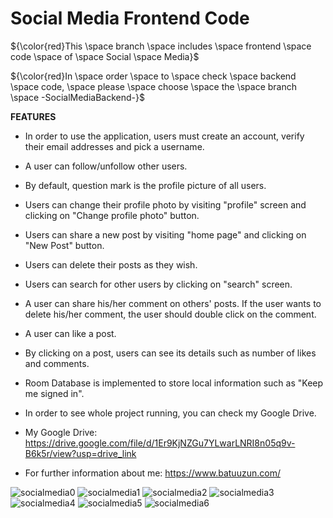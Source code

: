 # Social Media Frontend Code

${\color{red}This \space branch \space includes \space frontend \space code \space of \space Social \space Media}$

${\color{red}In \space order \space to \space check \space backend \space code, \space please \space choose \space the \space branch \space -SocialMediaBackend-}$

**FEATURES**
* In order to use the application, users must create an account, verify their email addresses and pick a username.

* A user can follow/unfollow other users.

* By default, question mark is the profile picture of all users.

* Users can change their profile photo by visiting "profile" screen and clicking on "Change profile photo" button.

* Users can share a new post by visiting "home page" and clicking on "New Post" button.

* Users can delete their posts as they wish.

* Users can search for other users by clicking on "search" screen.

* A user can share his/her comment on others' posts. If the user wants to delete his/her comment, the user should double click on the comment.

* A user can like a post.

* By clicking on a post, users can see its details such as number of likes and comments.

* Room Database is implemented to store local information such as "Keep me signed in".

* In order to see whole project running, you can check my Google Drive.

* My Google Drive: https://drive.google.com/file/d/1Er9KjNZGu7YLwarLNRI8n05q9v-B6k5r/view?usp=drive_link

* For further information about me: https://www.batuuzun.com/

![socialmedia0](https://github.com/BatuUzun/Social-Media/assets/103521291/232050e3-1f2d-4487-85c4-c4e2ca79a6fa)
![socialmedia1](https://github.com/BatuUzun/Social-Media/assets/103521291/527dee64-b4db-4c9c-881f-457f03fd7902)
![socialmedia2](https://github.com/BatuUzun/Social-Media/assets/103521291/31c9a288-fd4e-46ba-97e7-b3593d72f773)
![socialmedia3](https://github.com/BatuUzun/Social-Media/assets/103521291/bf57b55f-355b-4660-9520-86a39c190a64)
![socialmedia4](https://github.com/BatuUzun/Social-Media/assets/103521291/78b64554-9aaf-4b7b-aded-ba2a0881ca22)
![socialmedia5](https://github.com/BatuUzun/Social-Media/assets/103521291/68d75ed8-483b-4e86-b80a-66ca3d0a6b56)
![socialmedia6](https://github.com/BatuUzun/Social-Media/assets/103521291/e65a9b38-ca78-4bec-b4f3-9161a24bf138)



